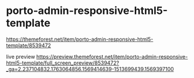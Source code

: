 # porto-admin-responsive-html5-template

https://themeforest.net/item/porto-admin-responsive-html5-template/8539472

live preview 
https://preview.themeforest.net/item/porto-admin-responsive-html5-template/full_screen_preview/8539472?_ga=2.237104832.1763064856.1569414639-1513699439.1569397100
